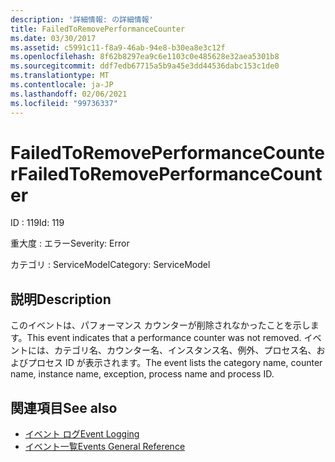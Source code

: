 ```yaml
---
description: '詳細情報: の詳細情報'
title: FailedToRemovePerformanceCounter
ms.date: 03/30/2017
ms.assetid: c5991c11-f8a9-46ab-94e8-b30ea8e3c12f
ms.openlocfilehash: 8f62b8297ea9c6e1103c0e485628e32aea5301b8
ms.sourcegitcommit: ddf7edb67715a5b9a45e3dd44536dabc153c1de0
ms.translationtype: MT
ms.contentlocale: ja-JP
ms.lasthandoff: 02/06/2021
ms.locfileid: "99736337"
---
```

# <a name="failedtoremoveperformancecounter"></a><span data-ttu-id="6ee78-103">FailedToRemovePerformanceCounter</span><span class="sxs-lookup"><span data-stu-id="6ee78-103">FailedToRemovePerformanceCounter</span></span>

<span data-ttu-id="6ee78-104">ID : 119</span><span class="sxs-lookup"><span data-stu-id="6ee78-104">Id: 119</span></span>  
  
 <span data-ttu-id="6ee78-105">重大度 : エラー</span><span class="sxs-lookup"><span data-stu-id="6ee78-105">Severity: Error</span></span>  
  
 <span data-ttu-id="6ee78-106">カテゴリ : ServiceModel</span><span class="sxs-lookup"><span data-stu-id="6ee78-106">Category: ServiceModel</span></span>  
  
## <a name="description"></a><span data-ttu-id="6ee78-107">説明</span><span class="sxs-lookup"><span data-stu-id="6ee78-107">Description</span></span>  

 <span data-ttu-id="6ee78-108">このイベントは、パフォーマンス カウンターが削除されなかったことを示します。</span><span class="sxs-lookup"><span data-stu-id="6ee78-108">This event indicates that a performance counter was not removed.</span></span> <span data-ttu-id="6ee78-109">イベントには、カテゴリ名、カウンター名、インスタンス名、例外、プロセス名、およびプロセス ID が表示されます。</span><span class="sxs-lookup"><span data-stu-id="6ee78-109">The event lists the category name, counter name, instance name, exception, process name and process ID.</span></span>  
  
## <a name="see-also"></a><span data-ttu-id="6ee78-110">関連項目</span><span class="sxs-lookup"><span data-stu-id="6ee78-110">See also</span></span>

- [<span data-ttu-id="6ee78-111">イベント ログ</span><span class="sxs-lookup"><span data-stu-id="6ee78-111">Event Logging</span></span>](index.md)
- [<span data-ttu-id="6ee78-112">イベント一覧</span><span class="sxs-lookup"><span data-stu-id="6ee78-112">Events General Reference</span></span>](events-general-reference.md)

